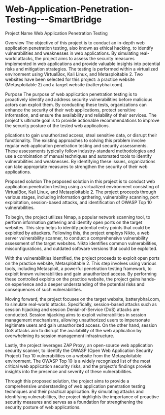 # Web-Application-Penetration-Testing---SmartBridge
Project Name
Web Application Penetration Testing

Overview
The objective of this project is to conduct an in-depth web application penetration testing, also known as ethical hacking, to identify vulnerabilities and weaknesses in web applications. By simulating real-world attacks, the project aims to assess the security measures implemented in web applications and provide valuable insights into potential risks and mitigation strategies. The testing is performed within a virtualized environment using VirtualBox, Kali Linux, and Metasploitable 2. Two websites have been selected for this project: a practice website (Metasploitable 2) and a target website (batterybhai.com).

Purpose
The purpose of web application penetration testing is to proactively identify and address security vulnerabilities before malicious actors can exploit them. By conducting these tests, organizations can enhance the security of their web applications, protect sensitive information, and ensure the availability and reliability of their services. The project's ultimate goal is to provide actionable recommendations to improve the security posture of the tested web applications.

plications to gain unauthorized access, steal sensitive data, or disrupt their functionality. The existing approaches to solving this problem involve regular web application penetration testing and security assessments. These assessments typically follow industry-standard methodologies and use a combination of manual techniques and automated tools to identify vulnerabilities and weaknesses. By identifying these issues, organizations can take appropriate measures to strengthen the security of their web applications.

Proposed solution
The proposed solution in this project is to conduct web application penetration testing using a virtualized environment consisting of VirtualBox, Kali Linux, and Metasploitable 2. The project proceeds through various stages, including information gathering, vulnerability scanning, port exploitation, session-based attacks, and identification of OWASP Top 10 vulnerabilities.

To begin, the project utilizes Nmap, a popular network scanning tool, to perform information gathering and identify open ports on the target websites. This step helps to identify potential entry points that could be exploited by attackers. Following this, the project employs Nikto, a web server vulnerability scanner, to conduct a comprehensive vulnerability assessment of the target websites. Nikto identifies common vulnerabilities, misconfigurations, and outdated software versions that could be exploited.

With the vulnerabilities identified, the project proceeds to exploit open ports on the practice website, Metasploitable 2. This step involves using various tools, including Metasploit, a powerful penetration testing framework, to exploit known vulnerabilities and gain unauthorized access. By performing these controlled exploits on the practice website, the project gains hands-on experience and a deeper understanding of the potential risks and consequences of such vulnerabilities.

Moving forward, the project focuses on the target website, batterybhai.com, to simulate real-world attacks. Specifically, session-based attacks such as session hijacking and session Denial-of-Service (DoS) attacks are conducted. Session hijacking aims to exploit vulnerabilities in session management mechanisms, allowing unauthorized users to impersonate legitimate users and gain unauthorized access. On the other hand, session DoS attacks aim to disrupt the availability of the web application by overwhelming its session management infrastructure.

Lastly, the project leverages ZAP Proxy, an open-source web application security scanner, to identify the OWASP (Open Web Application Security Project) Top 10 vulnerabilities on a website from the Metasploitable environment. The OWASP Top 10 is a widely recognized list of the most critical web application security risks, and the project's findings provide insights into the presence and severity of these vulnerabilities.

Through this proposed solution, the project aims to provide a comprehensive understanding of web application penetration testing techniques and their practical application. By simulating attacks and identifying vulnerabilities, the project highlights the importance of proactive security measures and serves as a foundation for strengthening the security posture of web applications.

